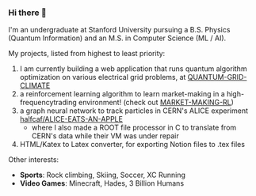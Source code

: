 ### Hi there 👋

I'm an undergraduate at Stanford University pursuing a B.S. Physics (Quantum Information) and an M.S. in Computer Science (ML / AI).

My projects, listed from highest to least priority:
1. I am currently building a web application that runs quantum algorithm optimization on various electrical grid problems, at [QUANTUM-GRID-CLIMATE](https://github.com/picklenchips/QUANTUM-GRID-CLIMATE)
1. a reinforcement learning algorithm to learn market-making in a high-frequencytrading environment! (check out [MARKET-MAKING-RL](https://github.com/picklenchips/MARKET-MAKING-RL))
1. a graph neural network to track particles in CERN's ALICE experiment [halfcaf/ALICE-EATS-AN-APPLE](https://github.com/halfcaf12/ALICE-EATS-AN-APPLE/tree/main)
    - where I also made a ROOT file processor in C to translate from CERN's data while their VM was under repair
1. HTML/Katex to Latex converter, for exporting Notion files to .tex files

Other interests:
- **Sports**: Rock climbing, Skiing, Soccer, XC Running
- **Video Games**: Minecraft, Hades, 3 Billion Humans
<!--
**picklenchips/picklenchips** is a ✨ _special_ ✨ repository because its `README.md` (this file) appears on your GitHub profile.

Here are some ideas to get you started:

- 🔭 I’m currently working on ...
- 🌱 I’m currently learning ...
- 👯 I’m looking to collaborate on ...
- 🤔 I’m looking for help with ...
- 💬 Ask me about ...
- 📫 How to reach me: ...
- 😄 Pronouns: ...
- ⚡ Fun fact: ...
-->
